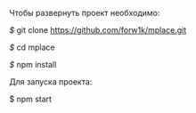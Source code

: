 
Чтобы развернуть проект необходимо:

*$* git clone https://github.com/forw1k/mplace.git

*$* cd mplace

*$* npm install

Для запуска проекта:

$ npm start
